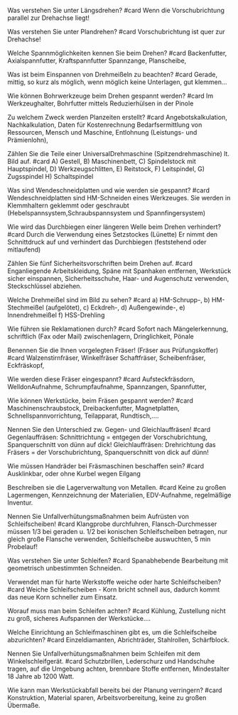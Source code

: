 Was verstehen Sie unter Längsdrehen? #card
Wenn die Vorschubrichtung parallel zur Drehachse liegt!

Was verstehen Sie unter Plandrehen? #card
Vorschubrichtung ist quer zur Drehachse!

Welche Spannmöglichkeiten kennen Sie beim Drehen? #card
Backenfutter,
Axialspannfutter,
Kraftspannfutter
Spannzange,
Planscheibe,

Was ist beim Einspannen von Drehmeißeln zu beachten? #card
Gerade,
mittig,
so kurz als möglich,
wenn möglich keine Unterlagen,
gut klemmen...

Wie können Bohrwerkzeuge beim Drehen gespannt werden? #card
Im Werkzeughalter,
Bohrfutter
mittels Reduzierhülsen in der Pinole

Zu welchem Zweck werden Planzeiten erstellt? #card
Angebotskalkulation,
Nachkalkulation, Daten für Kostenrechnung
Bedarfsermittlung von Ressourcen,
Mensch und Maschine,
Entlohnung (Leistungs- und Prämienlohn),

Zählen Sie die Teile einer UniversalDrehmaschine (Spitzendrehmaschine) lt. Bild auf. #card
A) Gestell,
B) Maschinenbett,
C) Spindelstock mit Hauptspindel,
D) Werkzeugschlitten,
E) Reitstock,
F) Leitspindel,
G) Zugsspindel
H) Schaltspindel

Was sind Wendeschneidplatten und wie werden sie gespannt? #card
Wendeschneidplatten sind HM-Schneiden eines Werkzeuges.
Sie werden in Klemmhaltern geklemmt oder geschraubt
(Hebelspannsystem,Schraubspannsystem und Spannfingersystem)

Wie wird das Durchbiegen einer längeren Welle beim Drehen verhindert? #card
Durch die Verwendung eines Setzstockes (Lünette)
Er nimmt den Schnittdruck auf und verhindert das Durchbiegen (feststehend oder mitlaufend)

Zählen Sie fünf Sicherheitsvorschriften beim Drehen auf. #card
Enganliegende
Arbeitskleidung,
Späne mit Spanhaken entfernen,
Werkstück sicher einspannen,
Sicherheitsschuhe,
Haar- und Augenschutz verwenden,
Steckschlüssel abziehen.

Welche Drehmeißel sind im Bild zu sehen? #card
a) HM-Schrupp-,
b) HM-Stechmeißel (aufgelötet),
c) Eckdreh-,
d) Außengewinde-,
e) Innendrehmeißel
f) HSS-Drehling

Wie führen sie Reklamationen durch? #card
Sofort nach Mängelerkennung,
schriftlich (Fax oder Mail) zwischenlagern, Dringlichkeit, Pönale

Benennen Sie die Ihnen vorgelegten Fräser! (Fräser aus Prüfungskoffer) #card
Walzenstirnfräser,
Winkelfräser
Schaftfräser,
Scheibenfräser,
Eckfräskopf,

Wie werden diese Fräser eingespannt? #card
Aufsteckfräsdorn,
WelldonAufnahme,
Schrumpfaufnahme,
Spannzangen,
Spannfutter,

Wie können Werkstücke, beim Fräsen gespannt werden? #card
Maschinenschraubstock,
Dreibackenfutter,
Magnetplatten,
Schnellspannvorrichtung,
Teilapparat,
Rundtisch,....

Nennen Sie den Unterschied zw. Gegen- und Gleichlauffräsen! #card
Gegenlauffräsen:
Schnittrichtung = entgegen der Vorschubrichtung, Spanquerschnitt von
dünn auf dick!
Gleichlauffräsen:
Drehrichtung das Fräsers = der Vorschubrichtung, Spanquerschnitt von dick auf dünn!

Wie müssen Handräder bei Fräsmaschinen beschaffen sein? #card
Ausklinkbar, oder ohne Kurbel wegen Eilgang

Beschreiben sie die Lagerverwaltung von Metallen. #card
Keine zu großen Lagermengen,
Kennzeichnung der Materialien,
EDV-Aufnahme,
regelmäßige Inventur.

Nennen Sie Unfallverhütungsmaßnahmen beim Aufrüsten von Schleifscheiben! #card
Klangprobe durchfuhren,
Flansch-Durchmesser müssen 1/3 bei geraden u. 1/2 bei konischen Schleifscheiben betragen,
nur gleich große Flansche verwenden,
Schleifscheibe auswuchten,
5 min Probelauf!

Was verstehen Sie unter Schleifen? #card
Spanabhebende Bearbeitung mit
geometrisch unbestimmten Schneiden.

Verwendet man für harte Werkstoffe weiche oder harte Schleifscheiben? #card
Weiche Schleifscheiben - Korn bricht schnell aus, dadurch kommt das neue Korn schneller zum Einsatz.

Worauf muss man beim Schleifen achten? #card
Kühlung,
Zustellung nicht zu groß,
sicheres Aufspannen der Werkstücke....

Welche Einrichtung an Schleifmaschinen gibt es, um die Schleifscheibe abzurichten? #card
Einzeldiamanten,
Abrichträder,
Stahlrollen,
Schärfblock.

Nennen Sie Unfallverhütungsmaßnahmen beim Schleifen mit dem Winkelschleifgerät. #card
Schutzbrillen,
Lederschurz und Handschuhe tragen,
auf die Umgebung achten,
brennbare Stoffe entfernen,
Mindestalter 18 Jahre ab 1200 Watt.

Wie kann man Werkstückabfall bereits bei der Planung verringern? #card 
Konstruktion,
Material sparen,
Arbeitsvorbereitung,
keine zu großen Übermaße.
